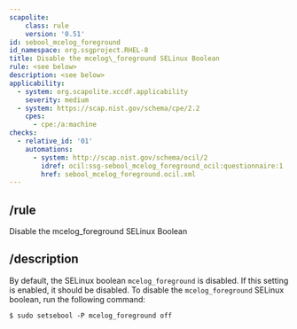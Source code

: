 ```yaml
---
scapolite:
    class: rule
    version: '0.51'
id: sebool_mcelog_foreground
id_namespace: org.ssgproject.RHEL-8
title: Disable the mcelog\_foreground SELinux Boolean
rule: <see below>
description: <see below>
applicability:
  - system: org.scapolite.xccdf.applicability
    severity: medium
  - system: https://scap.nist.gov/schema/cpe/2.2
    cpes:
      - cpe:/a:machine
checks:
  - relative_id: '01'
    automations:
      - system: http://scap.nist.gov/schema/ocil/2
        idref: ocil:ssg-sebool_mcelog_foreground_ocil:questionnaire:1
        href: sebool_mcelog_foreground.ocil.xml
---
```



## /rule

Disable the mcelog\_foreground SELinux Boolean

## /description

By
default, the SELinux boolean `mcelog_foreground` is disabled. If this
setting is enabled, it should be disabled. To disable the
`mcelog_foreground` SELinux boolean, run the following command:

``` 
$ sudo setsebool -P mcelog_foreground off
```
